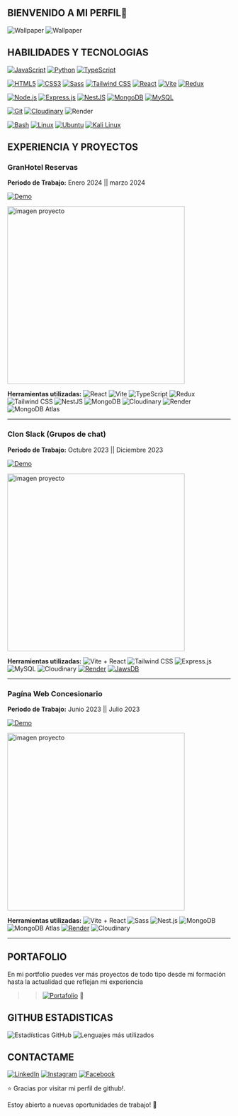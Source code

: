 ## BIENVENIDO A MI PERFIL👋
  ![Wallpaper](https://res.cloudinary.com/datu6oki6/image/upload/v1708518526/profileCar/2_xrmxks.png)
   ![Wallpaper]( https://gifdb.com/images/high/glitching-hacker-hacking-v56g4l1vaykmsno6.gif)
 

## HABILIDADES Y TECNOLOGIAS

[![JavaScript](https://img.shields.io/badge/JavaScript-F7DF1E?style=for-the-badge&logo=javascript&logoColor=black)](https://developer.mozilla.org/es/docs/Web/JavaScript)
[![Python](https://img.shields.io/badge/Python-3776AB?style=for-the-badge&logo=python&logoColor=white)](https://www.python.org/)
[![TypeScript](https://img.shields.io/badge/TypeScript-007ACC?style=for-the-badge&logo=typescript&logoColor=white)](https://www.typescriptlang.org/)


[![HTML5](https://img.shields.io/badge/HTML5-E34F26?style=for-the-badge&logo=html5&logoColor=white)](https://developer.mozilla.org/es/docs/Web/HTML)
[![CSS3](https://img.shields.io/badge/CSS3-1572B6?style=for-the-badge&logo=css3&logoColor=white)](https://developer.mozilla.org/es/docs/Web/CSS)
[![Sass](https://img.shields.io/badge/Sass-CC6699?style=for-the-badge&logo=sass&logoColor=white)](https://sass-lang.com/)
[![Tailwind CSS](https://img.shields.io/badge/Tailwind_CSS-38B2AC?style=for-the-badge&logo=tailwind-css&logoColor=white)](https://tailwindcss.com/)
[![React](https://img.shields.io/badge/React-61DAFB?style=for-the-badge&logo=react&logoColor=white)](https://reactjs.org/)
[![Vite](https://img.shields.io/badge/Vite-646CFF?style=for-the-badge&logo=vite&logoColor=white)](https://vitejs.dev/)
[![Redux](https://img.shields.io/badge/Redux-764ABC?style=for-the-badge&logo=redux&logoColor=white)](https://redux.js.org/)


[![Node.js](https://img.shields.io/badge/Node.js-43853D?style=for-the-badge&logo=node.js&logoColor=white)](https://nodejs.org/)
[![Express.js](https://img.shields.io/badge/Express.js-000000?style=for-the-badge&logo=express&logoColor=white)](https://expressjs.com/)
[![NestJS](https://img.shields.io/badge/NestJS-E0234E?style=for-the-badge&logo=nestjs&logoColor=white)](https://nestjs.com/)
[![MongoDB](https://img.shields.io/badge/MongoDB-47A248?style=for-the-badge&logo=mongodb&logoColor=white)](https://www.mongodb.com/)
[![MySQL](https://img.shields.io/badge/MySQL-4479A1?style=for-the-badge&logo=mysql&logoColor=white)](https://www.mysql.com/)

[![Git](https://img.shields.io/badge/Git-F05032?style=for-the-badge&logo=git&logoColor=white)](https://git-scm.com/)
[![Cloudinary](https://img.shields.io/badge/Cloudinary-4285F4?style=for-the-badge&logo=cloudinary&logoColor=white)](https://cloudinary.com/)
![Render](https://img.shields.io/badge/Render-1673E1?style=for-the-badge&logo=render&logoColor=white)

[![Bash](https://img.shields.io/badge/Bash-4EAA25?style=for-the-badge&logo=gnu-bash&logoColor=white)](https://www.gnu.org/software/bash/)
[![Linux](https://img.shields.io/badge/Linux-FCC624?style=for-the-badge&logo=linux&logoColor=black)](https://www.kernel.org/)
[![Ubuntu](https://img.shields.io/badge/Ubuntu-E95420?style=for-the-badge&logo=ubuntu&logoColor=white)](https://ubuntu.com/)
[![Kali Linux](https://img.shields.io/badge/Kali_Linux-557C94?style=for-the-badge&logo=kali-linux&logoColor=white)](https://www.kali.org/)

<!--[![Visual Studio Code](https://img.shields.io/badge/Visual_Studio_Code-007ACC?style=for-the-badge&logo=visual-studio-code&logoColor=white)](https://code.visualstudio.com/)-->

## EXPERIENCIA Y PROYECTOS
### GranHotel Reservas
**Periodo de Trabajo:** Enero 2024 || marzo 2024

[![Demo](https://img.shields.io/badge/Demo-Live%20Demo-brightgreen?style=flat&logoColor=white)](https://gran-hotel.onrender.com/)

  <img src="https://res.cloudinary.com/datu6oki6/image/upload/v1714733604/reserva_qy6hdd.png" alt="imagen proyecto" width="400" style="margin-right: 20px;">

**Herramientas utilizadas:**
  ![React](https://img.shields.io/badge/React-61DAFB?style=for-the-badge&logo=react&logoColor=white)
  ![Vite](https://img.shields.io/badge/Vite-646CFF?style=for-the-badge&logo=vite&logoColor=white)
  ![TypeScript](https://img.shields.io/badge/TypeScript-007ACC?style=for-the-badge&logo=typescript&logoColor=white)
  ![Redux](https://img.shields.io/badge/Redux-764ABC?style=for-the-badge&logo=redux&logoColor=white)
  ![Tailwind CSS](https://img.shields.io/badge/Tailwind_CSS-38B2AC?style=for-the-badge&logo=tailwind-css&logoColor=white)
  ![NestJS](https://img.shields.io/badge/NestJS-E0234E?style=for-the-badge&logo=nestjs&logoColor=white)
  ![MongoDB](https://img.shields.io/badge/MongoDB-47A248?style=for-the-badge&logo=mongodb&logoColor=white)
  ![Cloudinary](https://img.shields.io/badge/Cloudinary-4285F4?style=for-the-badge&logo=cloudinary&logoColor=white)
  ![Render](https://img.shields.io/badge/Render-1673E1?style=for-the-badge&logo=render&logoColor=white)
  ![MongoDB Atlas](https://img.shields.io/badge/MongoDB_Atlas-4EA94B?style=for-the-badge&logo=mongodb&logoColor=white)
  
------------------------------------------------------------------------------------------------------------------------------------------------------------------

### Clon Slack (Grupos de chat)
**Periodo de Trabajo:** Octubre 2023 || Diciembre 2023

[![Demo](https://img.shields.io/badge/Demo-Live%20Demo-brightgreen?style=flat&logoColor=white)](https://front-gcdr.onrender.com/)

<img src="https://res.cloudinary.com/datu6oki6/image/upload/v1714801455/group_zohbnu.png" alt="imagen proyecto" width="400" style="margin-right: 20px;">

**Herramientas utilizadas:**
  ![Vite + React](https://img.shields.io/badge/Vite-React-blue?style=flat&logo=vite&logoColor=white&labelColor=333)
  ![Tailwind CSS](https://img.shields.io/badge/-Tailwind%20CSS-38B2AC?style=flat&logo=tailwind-css&logoColor=white)
  ![Express.js](https://img.shields.io/badge/-Express.js-000000?style=flat&logo=express&logoColor=white)
  ![MySQL](https://img.shields.io/badge/-MySQL-4479A1?style=flat&logo=mysql&logoColor=white)
  ![Cloudinary](https://img.shields.io/badge/-Cloudinary-60D5F9?style=flat&logo=cloudinary&logoColor=white)
  [![Render](https://img.shields.io/badge/Render-Deployed-brightgreen?style=flat&logo=render&logoColor=white)](https://render.com/)
  [![JawsDB](https://img.shields.io/badge/JawsDB-Cloud%20Database-9cf?style=flat&logo=mysql&logoColor=white)](https://www.jawsdb.com/)
  
------------------------------------------------------------------------------------------------------------------------------------------------------------------
### Pagína Web Concesionario 

**Periodo de Trabajo:** Junio 2023 || Julio 2023

[![Demo](https://img.shields.io/badge/Demo-Live%20Demo-brightgreen?style=flat&logoColor=white)](https://client-h3s3.onrender.com/)

 <img src="https://res.cloudinary.com/datu6oki6/image/upload/v1700926816/group/xhu1w5eklifnrqjvjg07.png" alt="imagen proyecto" width="400" style="margin-right: 20px;">
  
**Herramientas utilizadas:**
  ![Vite + React](https://img.shields.io/badge/Vite-React-blue?style=flat&logo=vite&logoColor=white&labelColor=333)
  ![Sass](https://img.shields.io/badge/-Sass-CC6699?style=flat&logo=sass&logoColor=white)
  ![Nest.js](https://img.shields.io/badge/-Nest.js-E0234E?style=flat&logo=nestjs&logoColor=white)
  ![MongoDB](https://img.shields.io/badge/-MongoDB-47A248?style=flat&logo=mongodb&logoColor=white)
  ![MongoDB Atlas](https://img.shields.io/badge/MongoDB%20Atlas-Database-brightgreen?style=flat&logo=mongodb&logoColor=white)
  [![Render](https://img.shields.io/badge/Render-Deployed-brightgreen?style=flat&logo=render&logoColor=white)](https://render.com/)
  ![Cloudinary](https://img.shields.io/badge/-Cloudinary-60D5F9?style=flat&logo=cloudinary&logoColor=white)
  
  ---------------------------------------------------------------------------------------------------------------------------------------------------------------------

## PORTAFOLIO
En mi portfolio puedes ver más proyectos de todo tipo desde mi formación hasta la actualidad que reflejan mi experiencia
 >> [![Portafolio](https://img.shields.io/badge/Portafolio-My%20Portfolio-brightgreen?style=flat&logo=portfolio&logoColor=white)](https://david-cics.onrender.com/) 📂

## GITHUB ESTADISTICAS
![Estadísticas GitHub](https://github-readme-stats.vercel.app/api?username=MarckWeb&show_icons=true&count_private=true&hide=prs,issues,contribs&theme=radical)
![Lenguajes más utilizados](https://github-readme-stats.vercel.app/api/top-langs/?username=MarckWeb&layout=compact&theme=radical)

## CONTACTAME
[![LinkedIn](https://img.shields.io/badge/LinkedIn-0077B5?style=for-the-badge&logo=linkedin&logoColor=white)](https://www.linkedin.com/in/david-marca)
[![Instagram](https://img.shields.io/badge/Instagram-E4405F?style=for-the-badge&logo=instagram&logoColor=white)](https://www.instagram.com/)
[![Facebook](https://img.shields.io/badge/Facebook-1877F2?style=for-the-badge&logo=facebook&logoColor=white)](https://www.facebook.com/)

⭐️ Gracias por visitar mi perfil de github!.

Estoy abierto a nuevas oportunidades de trabajo! 🚀
